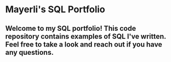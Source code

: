 # Mayerli's SQL Portfolio

## Welcome to my SQL portfolio! This code repository contains examples of SQL I've written. Feel free to take a look and reach out if you have any questions.
